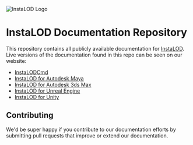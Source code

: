 ![InstaLOD Logo](http://files.instalod.io/Web/InstaLOD_Logo_Square_BW_400x280.png)

# InstaLOD Documentation Repository
This repository contains all publicly available documentation for [InstaLOD](http://www.InstaLOD.io).
Live versions of the documentation found in this repo can be seen on our website:

  - [InstaLODCmd](http://www.InstaLOD.io/GettingStartedWithCmd)
  - [InstaLOD for Autodesk Maya](http://www.InstaLOD.io/GettingStartedWithMaya)
  - [InstaLOD for Autodesk 3ds Max](http://www.InstaLOD.io/GettingStartedWithMax)
  - [InstaLOD for Unreal Engine](http://www.InstaLOD.io/GettingStartedWithUE4)
  - [InstaLOD for Unity](http://www.InstaLOD.io/GettingStartedWithUnity)

## Contributing
We'd be super happy if you contribute to our documentation efforts by submitting pull requests that improve or extend our documentation.
